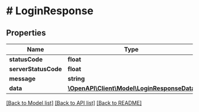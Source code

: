 # # LoginResponse

## Properties

Name | Type | Description | Notes
------------ | ------------- | ------------- | -------------
**statusCode** | **float** |  | [optional]
**serverStatusCode** | **float** |  | [optional]
**message** | **string** |  | [optional]
**data** | [**\OpenAPI\Client\Model\LoginResponseData**](LoginResponseData.md) |  | [optional]

[[Back to Model list]](../../README.md#models) [[Back to API list]](../../README.md#endpoints) [[Back to README]](../../README.md)
